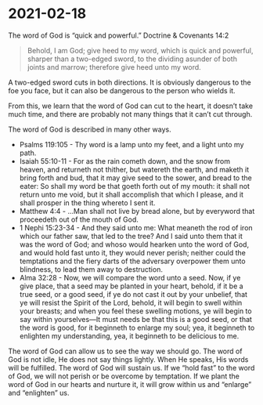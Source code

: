 # 2021-02-18

The word of God is “quick and powerful.”
Doctrine & Covenants 14:2

> Behold, I am God; give heed to my word, which is quick and powerful, sharper than a two-edged sword, to the dividing asunder of both joints and marrow; therefore give heed unto my word.

A two-edged sword cuts in both directions.  It is obviously dangerous to the foe you face, but it can also be dangerous to the person who wields it.

From this, we learn that the word of God can cut to the heart, it doesn’t take much time, and there are probably not many things that it can’t cut through.

The word of God is described in many other ways.

* Psalms 119:105 - Thy ​​​word​ ​is​ a ​​​lamp​ unto my feet, and a ​​​light​ unto my path.
* Isaiah 55:10-11 - For as the ​​​rain​ cometh down, and the snow from heaven, and returneth not thither, but watereth the earth, and maketh it bring forth and bud, that it may give seed to the sower, and ​​​bread​ to the eater: ​So shall my ​​​word​ be that goeth forth out of my mouth: it shall not return unto me void, but it shall accomplish that which I please, and it shall prosper ​in the thing​ whereto I sent it.
* Matthew 4:4 - ...Man​ shall not ​​​live​ by ​​​bread​ alone, but by every ​​​word​ that proceedeth out of the ​​​mouth​ of God.
* 1 Nephi 15:23-34 - And they said unto me: What meaneth the ​​​rod of iron​ which our father saw, that led to the tree? And I said unto them that it was the ​​​word​ of God; and whoso would hearken unto the word of God, and would ​​​hold​ fast unto it, they would never perish; neither could the ​​​temptations​ and the fiery ​​​darts​ of the ​​​adversary​ overpower them unto blindness, to lead them away to destruction.
* Alma 32:28 - Now, we will compare the word unto a ​​​seed​. Now, if ye give place, that a ​​​seed​ may be planted in your ​​​heart​, behold, if it be a true seed, or a good seed, if ye do not cast it out by your ​​​unbelief​, that ye will resist the Spirit of the Lord, behold, it will begin to swell within your breasts; and when you feel these swelling motions, ye will begin to say within yourselves—It must needs be that this is a good seed, or that the word is good, for it beginneth to enlarge my soul; yea, it beginneth to ​​​enlighten​ my ​​​understanding​, yea, it beginneth to be delicious to me.

The word of God can allow us to see the way we should go.  The word of God is not idle, He does not say things lightly.  When He speaks, His words will be fulfilled.  The word of God will sustain us.  If we “hold fast” to the word of God, we will not perish or be overcome by temptation.  If we plant the word of God in our hearts and nurture it, it will grow within us and “enlarge” and “enlighten” us.
